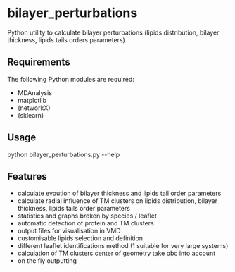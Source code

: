 bilayer_perturbations
=====================

Python utility to calculate bilayer perturbations (lipids distribution, bilayer thickness, lipids tails orders parameters)

Requirements
------------
The following Python modules are required:
- MDAnalysis
- matplotlib
- (networkX)
- (sklearn)

Usage
-----
python bilayer_perturbations.py --help

Features
--------
- calculate evoution of bilayer thickness and lipids tail order parameters
- calculate radial influence of TM clusters on lipids distribution, bilayer thickness, lipids tails order parameters
- statistics and graphs broken by species / leaflet
- automatic detection of protein and TM clusters 
- output files for visualisation in VMD
- customisable lipids selection and definition
- different leaflet identifications method (1 suitable for very large systems)
- calculation of TM clusters center of geometry take pbc into account
- on the fly outputting

